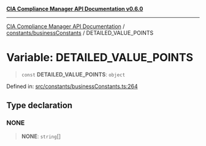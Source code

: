 [**CIA Compliance Manager API Documentation v0.6.0**](../../../README.md)

***

[CIA Compliance Manager API Documentation](../../../modules.md) / [constants/businessConstants](../README.md) / DETAILED\_VALUE\_POINTS

# Variable: DETAILED\_VALUE\_POINTS

> `const` **DETAILED\_VALUE\_POINTS**: `object`

Defined in: [src/constants/businessConstants.ts:264](https://github.com/Hack23/cia-compliance-manager/blob/32fe683007dd7fe1aa6b244d2353e60fab4f51de/src/constants/businessConstants.ts#L264)

## Type declaration

### NONE

> **NONE**: `string`[]
